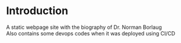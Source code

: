 # Introduction

A static webpage site with the biography of Dr. Norman Borlaug  
Also contains some devops codes when it was deployed using CI/CD
